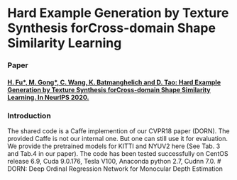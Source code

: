 # Hard Example Generation by Texture Synthesis forCross-domain Shape Similarity Learning

### Paper

#### [H. Fu*, M. Gong*, C. Wang, K. Batmanghelich and D. Tao: Hard Example Generation by Texture Synthesis forCross-domain Shape Similarity Learning. In NeurIPS 2020.](https://arxiv.org/abs/1806.02446)


### Introduction
The shared code is a Caffe implemention of our CVPR18 paper (DORN). The provided Caffe is not our internal one. But one can still use it for evaluation. We provide the pretrained models for KITTI and NYUV2 here (See Tab. 3 and Tab.4 in our paper).  The code has been tested successfully on CentOS release 6.9, Cuda 9.0.176, Tesla V100, Anaconda python 2.7, Cudnn 7.0. # DORN: Deep Ordinal Regression Network for Monocular Depth Estimation
